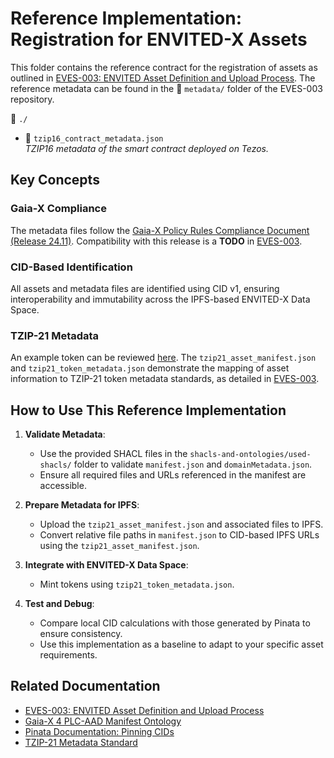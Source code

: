 # Reference Implementation: Registration for ENVITED-X Assets

This folder contains the reference contract for the registration of assets as outlined in [EVES-003: ENVITED Asset Definition and Upload Process](https://github.com/ASCS-eV/EVES/blob/main/drafts/EVES-003/EVES-003.md). The reference metadata can be found in the 📁 `metadata/` folder of the EVES-003 repository.

📁 `./`

- 📄 `tzip16_contract_metadata.json`  
  *TZIP16 metadata of the smart contract deployed on Tezos.*

## Key Concepts

### Gaia-X Compliance

The metadata files follow the [Gaia-X Policy Rules Compliance Document (Release 24.11)](https://docs.gaia-x.eu/policy-rules-committee/compliance-document/24.11/). Compatibility with this release is a **TODO** in [EVES-003](https://github.com/ASCS-eV/EVES/blob/main/drafts/EVES-003/EVES-003.md).

### CID-Based Identification

All assets and metadata files are identified using CID v1, ensuring interoperability and immutability across the IPFS-based ENVITED-X Data Space.

### TZIP-21 Metadata

An example token can be reviewed [here](https://better-call.dev/ghostnet/opg/opQYqNZwkn4aq1gabM1Vi7ak539X56QZ1HjFf5yN8xcYy6Rg42s/contents). The `tzip21_asset_manifest.json` and `tzip21_token_metadata.json` demonstrate the mapping of asset information to TZIP-21 token metadata standards, as detailed in [EVES-003](https://github.com/ASCS-eV/EVES/blob/main/drafts/EVES-003/EVES-003.md).

## How to Use This Reference Implementation

1. **Validate Metadata**:
   - Use the provided SHACL files in the `shacls-and-ontologies/used-shacls/` folder to validate `manifest.json` and `domainMetadata.json`.
   - Ensure all required files and URLs referenced in the manifest are accessible.

2. **Prepare Metadata for IPFS**:
   - Upload the `tzip21_asset_manifest.json` and associated files to IPFS.
   - Convert relative file paths in `manifest.json` to CID-based IPFS URLs using the `tzip21_asset_manifest.json`.

3. **Integrate with ENVITED-X Data Space**:
   - Mint tokens using `tzip21_token_metadata.json`.

4. **Test and Debug**:
   - Compare local CID calculations with those generated by Pinata to ensure consistency.
   - Use this implementation as a baseline to adapt to your specific asset requirements.

## Related Documentation

- [EVES-003: ENVITED Asset Definition and Upload Process](https://github.com/ASCS-eV/EVES/blob/main/drafts/EVES-003/EVES-003.md)
- [Gaia-X 4 PLC-AAD Manifest Ontology](https://github.com/ASCS-eV/ontology-management-base/tree/main/manifest)
- [Pinata Documentation: Pinning CIDs](https://docs.pinata.cloud/web3/pinning/pinata-metadata#pinataoptions)
- [TZIP-21 Metadata Standard](https://tzip.tezos.com/proposal/tzip-21/)
